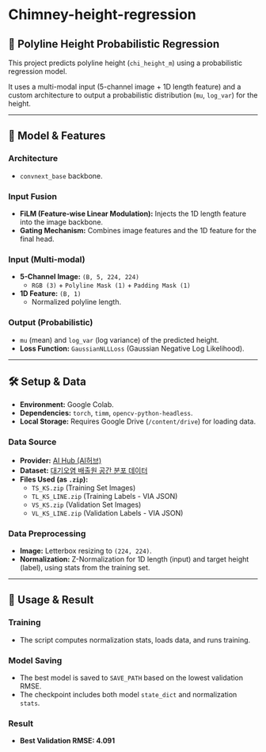 # Chimney-height-regression

## 🚀 Polyline Height Probabilistic Regression

This project predicts polyline height (`chi_height_m`) using a probabilistic regression model.

It uses a multi-modal input (5-channel image + 1D length feature) and a custom architecture to output a probabilistic distribution (`mu`, `log_var`) for the height.

---

## 🔬 Model & Features

### Architecture
* `convnext_base` backbone.

### Input Fusion
* **FiLM (Feature-wise Linear Modulation):** Injects the 1D length feature into the image backbone.
* **Gating Mechanism:** Combines image features and the 1D feature for the final head.

### Input (Multi-modal)
* **5-Channel Image:** `(B, 5, 224, 224)`
    * `RGB (3)` + `Polyline Mask (1)` + `Padding Mask (1)`
* **1D Feature:** `(B, 1)`
    * Normalized polyline length.

### Output (Probabilistic)
* `mu` (mean) and `log_var` (log variance) of the predicted height.
* **Loss Function:** `GaussianNLLLoss` (Gaussian Negative Log Likelihood).

---

## 🛠️ Setup & Data

* **Environment:** Google Colab.
* **Dependencies:** `torch`, `timm`, `opencv-python-headless`.
* **Local Storage:** Requires Google Drive (`/content/drive`) for loading data.

### Data Source
* **Provider:** [AI Hub (AI허브)](https://www.aihub.or.kr)
* **Dataset:** [대기오염 배출원 공간 분포 데이터](https://www.aihub.or.kr/aihubdata/data/view.do?currMenu=115&topMenu=100&dataSetSn=71805)
* **Files Used (as `.zip`):**
    * `TS_KS.zip` (Training Set Images)
    * `TL_KS_LINE.zip` (Training Labels - VIA JSON)
    * `VS_KS.zip` (Validation Set Images)
    * `VL_KS_LINE.zip` (Validation Labels - VIA JSON)

### Data Preprocessing
* **Image:** Letterbox resizing to `(224, 224)`.
* **Normalization:** Z-Normalization for 1D length (input) and target height (label), using stats from the training set.

---

## 🚀 Usage & Result

### Training
* The script computes normalization stats, loads data, and runs training.

### Model Saving
* The best model is saved to `SAVE_PATH` based on the lowest validation RMSE.
* The checkpoint includes both model `state_dict` and normalization `stats`.

### Result
* **Best Validation RMSE: 4.091**
